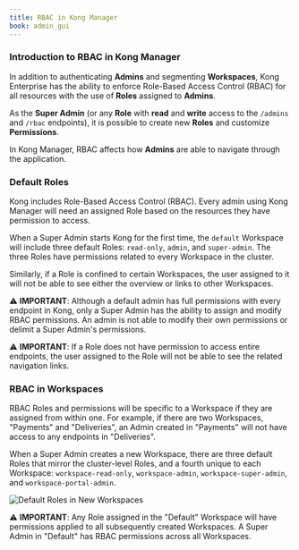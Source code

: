 ```yaml
---
title: RBAC in Kong Manager
book: admin_gui
---
```


### Introduction to RBAC in Kong Manager

In addition to authenticating **Admins** and segmenting **Workspaces**, 
Kong Enterprise has the ability to enforce Role-Based Access Control 
(RBAC) for all resources with the use of **Roles** assigned to **Admins**. 

As the **Super Admin** (or any **Role** with **read** and **write** 
access to the `/admins` and `/rbac` endpoints), it is possible to 
create new **Roles** and customize **Permissions**.

In Kong Manager, RBAC affects how **Admins** are able to navigate 
through the application.

### Default Roles

Kong includes Role-Based Access Control (RBAC). Every admin using Kong Manager 
will need an assigned Role based on the resources they have permission to access.

When a Super Admin starts Kong for the first time, the `default` Workspace will 
include three default Roles: `read-only`, `admin`, and `super-admin`. The three 
Roles have permissions related to every Workspace in the cluster.

Similarly, if a Role is confined to certain Workspaces, the user assigned to it 
will not be able to see either the overview or links to other Workspaces. 

⚠️ **IMPORTANT**: Although a default admin has full permissions with every 
endpoint in Kong, only a Super Admin has the ability to assign and modify RBAC 
permissions. An admin is not able to modify their own permissions or delimit a 
Super Admin's permissions.

⚠️ **IMPORTANT**: If a Role does not have permission to access entire endpoints, 
the user assigned to the Role will not be able to see the related navigation links.

### RBAC in Workspaces

RBAC Roles and permissions will be specific to a Workspace if they are assigned 
from within one. For example, if there are two Workspaces, "Payments" and 
"Deliveries", an Admin created in "Payments" will not have access to any 
endpoints in "Deliveries".

When a Super Admin creates a new Workspace, there are three default Roles that 
mirror the cluster-level Roles, and a fourth unique to each Workspace: 
`workspace-read-only`, `workspace-admin`, `workspace-super-admin`, and 
`workspace-portal-admin`.

![Default Roles in New Workspaces](https://konghq.com/wp-content/uploads/2018/11/km-workspace-roles.png)

⚠️ **IMPORTANT**: Any Role assigned in the "Default" Workspace will have 
permissions applied to all subsequently created Workspaces. A Super Admin in 
"Default" has RBAC permissions across all Workspaces.

